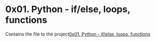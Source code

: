 # 0x01. Python - if/else, loops, functions

Contains the file to the project[0x01. Python - if/else, loops, functions](https://alx-intranet.hbtn.io/projects/233) 